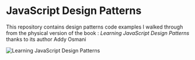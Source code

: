 # JavaScript Design Patterns

This repository contains design patterns code examples I walked through from the physical version of the book : _Learning JavaScript Design Patterns_
thanks to its author Addy Osmani 

![Learning JavaScript Design Patterns](https://addyosmani.com/resources/essentialjsdesignpatterns/cover/cover.jpg)

